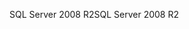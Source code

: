 <span data-ttu-id="511c5-101">SQL Server 2008 R2</span><span class="sxs-lookup"><span data-stu-id="511c5-101">SQL Server 2008 R2</span></span>